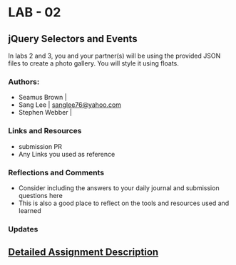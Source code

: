 # LAB - 02

## jQuery Selectors and Events
In labs 2 and 3, you and your partner(s) will be using the provided JSON files to create a photo gallery. You will style it using floats.

### Authors: 
+ Seamus Brown | 
+ Sang Lee | sanglee76@yahoo.com 
+ Stephen Webber |

### Links and Resources
+ submission PR
+ Any Links you used as reference

### Reflections and Comments
+ Consider including the answers to your daily journal and submission questions here
+ This is also a good place to reflect on the tools and resources used and learned

### Updates



## [Detailed Assignment Description]( )